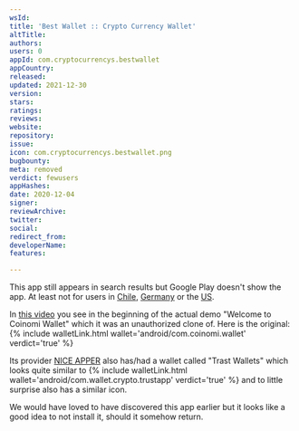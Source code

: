 ```yaml
---
wsId: 
title: 'Best Wallet :: Crypto Currency Wallet'
altTitle: 
authors: 
users: 0
appId: com.cryptocurrencys.bestwallet
appCountry: 
released: 
updated: 2021-12-30
version: 
stars: 
ratings: 
reviews: 
website: 
repository: 
issue: 
icon: com.cryptocurrencys.bestwallet.png
bugbounty: 
meta: removed
verdict: fewusers
appHashes: 
date: 2020-12-04
signer: 
reviewArchive: 
twitter: 
social: 
redirect_from: 
developerName: 
features: 

---
```


This app still appears in search results but Google Play doesn't show the app.
At least not for users in 
[Chile](https://play.google.com/store/apps/details?id=com.cryptocurrencys.bestwallet&hl=es&gl=CL),
[Germany](https://play.google.com/store/apps/details?id=com.cryptocurrencys.bestwallet&hl=de&gl=DE)
or the
[US](https://play.google.com/store/apps/details?id=com.cryptocurrencys.bestwallet&hl=en&gl=US).

In [this video](https://www.youtube.com/watch?v=eFfECTyRuos) you see in the
beginning of the actual demo "Welcome to Coinomi Wallet" which it
was an unauthorized clone of. Here is the original:
{% include walletLink.html wallet='android/com.coinomi.wallet' verdict='true' %}

Its provider [NICE APPER](https://apk.support/developer/NICE+APPER) also has/had
a wallet called "Trast Wallets" which looks quite similar to
{% include walletLink.html wallet='android/com.wallet.crypto.trustapp' verdict='true' %}
and to little surprise also has a similar icon.

We would have loved to have discovered this app earlier but it looks like a good
idea to not install it, should it somehow return.

